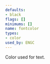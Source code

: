 ```yaml
---
defaults:
- black
flags: []
minimums: []
name: fontcolor
types:
- color
used_by: ENGC
---
```

Color used for text.
